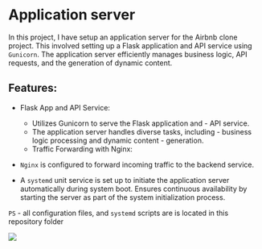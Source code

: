 # Application server

In this project, I have setup an application server for the Airbnb clone project. This involved  setting up a Flask application and API service using `Gunicorn`. The application server efficiently manages business logic, API requests, and the generation of dynamic content.

## Features:
- Flask App and API Service:
    - Utilizes Gunicorn to serve the Flask application and - API service.
    - The application server handles diverse tasks, including - business logic processing and dynamic content - generation.
    - Traffic Forwarding with Nginx:

- `Nginx` is configured to forward incoming traffic to the backend service.

- A `systemd` unit service is set up to initiate the application server automatically during system boot.
Ensures continuous availability by starting the server as part of the system initialization process.

`PS` - all configuration files, and `systemd` scripts are is located in this repository folder

![](https://s3.amazonaws.com/alx-intranet.hbtn.io/uploads/medias/2018/9/c7d1ed0a2e10d1b4e9b3.jpg?X-Amz-Algorithm=AWS4-HMAC-SHA256&X-Amz-Credential=AKIARDDGGGOUSBVO6H7D%2F20240129%2Fus-east-1%2Fs3%2Faws4_request&X-Amz-Date=20240129T095833Z&X-Amz-Expires=86400&X-Amz-SignedHeaders=host&X-Amz-Signature=0b586d81c4ae11730d09c94259777129c8d373b13f3fa17d23c76d219e7b5883)